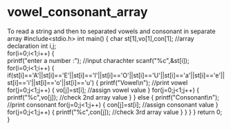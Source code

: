 # vowel_consonant_array
To read a string and then to separated vowels and consonant in separate array
#include<stdio.h>
int main()
{
	char st[1],vo[1],con[1];  //array declaration
	int i,j;    
	for(i=0;i<1;i++)
	{   
	    printf("enter a number :");  //input charachter
		scanf("%c",&st[i]);
	    for(i=0;i<1;i++)
	    {
	    	if(st[i]=='A'||st[i]=='E'||st[i]=='I'||st[i]=='O'||st[i]=='U'||st[i]=='a'||st[i]=='e'||st[i]=='i'||st[i]=='o'||st[i]=='u')
	    	{
	    		printf("Vowel\n");    //print vowel
	    		for(j=0;j<1;j++)
	    		{
	    			vo[j]=st[i];     //assign vowel value
				}
				for(j=0;j<1;j++)
				{
					printf("%c",vo[j]);    //check 2nd array value
				}
			}
			else 
			{
				printf("Consonant\n");    //print consonant
				for(j=0;j<1;j++)
	    		{
	    		     con[j]=st[i];      //assign consonant value
				}
				for(j=0;j<1;j++)
				{
					printf("%c",con[j]);     //check 3rd array value
				}
			}
		}
	}
	return 0;
}
